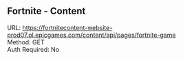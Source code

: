## Fortnite - Content

URL: https://fortnitecontent-website-prod07.ol.epicgames.com/content/api/pages/fortnite-game \
Method: GET \
Auth Required: No
